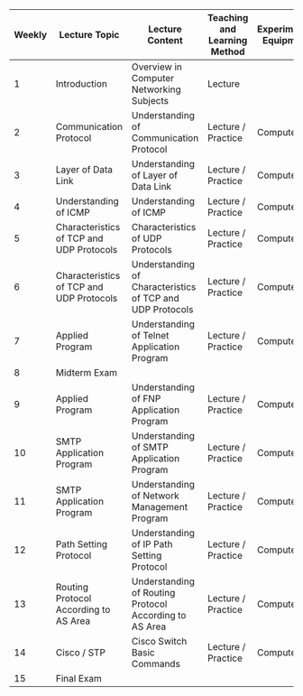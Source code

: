 | Weekly | Lecture Topic                               | Lecture Content                                      | Teaching and Learning Method | Experimental Equipment  |
|--------|---------------------------------------------|------------------------------------------------------|-----------------------------|-------------------------|
| 1      | Introduction                                | Overview in Computer Networking Subjects             | Lecture                     |                         |
| 2      | Communication Protocol                       | Understanding of Communication Protocol              | Lecture / Practice          | Computer                |
| 3      | Layer of Data Link                           | Understanding of Layer of Data Link                  | Lecture / Practice          | Computer                |
| 4      | Understanding of ICMP                       | Understanding of ICMP                                | Lecture / Practice          | Computer                |
| 5      | Characteristics of TCP and UDP Protocols   | Characteristics of UDP Protocols                     | Lecture / Practice          | Computer                |
| 6      | Characteristics of TCP and UDP Protocols   | Understanding of Characteristics of TCP and UDP Protocols | Lecture / Practice   | Computer                |
| 7      | Applied Program                              | Understanding of Telnet Application Program         | Lecture / Practice          | Computer                |
| 8      | Midterm Exam                                 |                                                    |                             |                         |
| 9      | Applied Program                              | Understanding of FNP Application Program            | Lecture / Practice          | Computer                |
| 10     | SMTP Application Program                     | Understanding of SMTP Application Program            | Lecture / Practice          | Computer                |
| 11     | SMTP Application Program                     | Understanding of Network Management Program         | Lecture / Practice          | Computer                |
| 12     | Path Setting Protocol                         | Understanding of IP Path Setting Protocol           | Lecture / Practice          | Computer                |
| 13     | Routing Protocol According to AS Area        | Understanding of Routing Protocol According to AS Area | Lecture / Practice       | Computer                |
| 14     | Cisco / STP                                  | Cisco Switch Basic Commands                          | Lecture / Practice          | Computer                |
| 15     | Final Exam                                  |                                                    |                             |                         |
